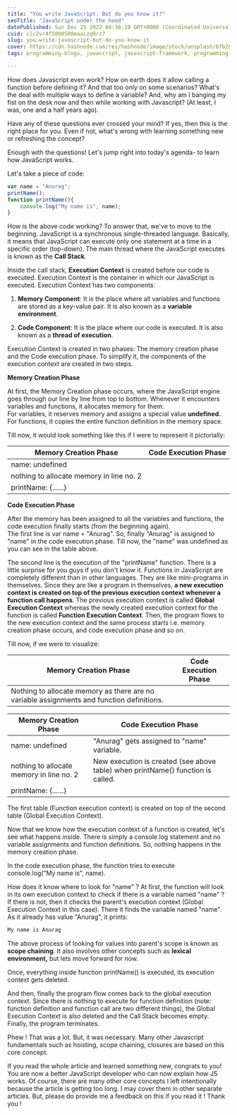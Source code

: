 ```yaml
---
title: "You write JavaScript. But do you know it?"
seoTitle: "JavaScript under the hood"
datePublished: Sun Dec 25 2022 04:38:19 GMT+0000 (Coordinated Universal Time)
cuid: clc2vr4f5000508maaizq9rz7
slug: you-write-javascript-but-do-you-know-it
cover: https://cdn.hashnode.com/res/hashnode/image/stock/unsplash/6fb2d0ede7521f357c0dc54a31f2d140.jpeg
tags: programming-blogs, javascript, javascript-framework, programming-ciovqvfcb008mb253jrczo9ye, programming-languages

---
```


How does Javascript even work? How on earth does it allow calling a function before defining it? And that too only on some scenarios? What's the deal with multiple ways to define a variable? And, why am I banging my fist on the desk now and then while working with Javascript? (At least, I was, one and a half years ago).

Have any of these questions ever crossed your mind? If yes, then this is the right place for you. Even if not, what's wrong with learning something new or refreshing the concept?

Enough with the questions! Let's jump right into today's agenda- to learn how JavaScript works.

Let's take a piece of code:

```javascript
var name = "Anurag";
printName();
function printName(){
    console.log("My name is", name);
}
```

How is the above code working? To answer that, we've to move to the beginning. JavaScript is a synchronous single-threaded language. Basically, it means that JavaScript can execute only one statement at a time in a specific order (top-down). The main thread where the JavaScript executes is known as the **Call Stack**.

Inside the call stack, **Execution Context** is created before our code is executed. Execution Context is the container in which our JavaScript is executed. Execution Context has two components:

1. **Memory Component**: It is the place where all variables and functions are stored as a key-value pair. It is also known as a **variable environment**.
    
2. **Code Component**: It is the place where our code is executed. It is also known as a **thread of execution**.
    

Execution Context is created in two phases: The memory creation phase and the Code execution phase. To simplify it, the components of the execution context are created in two steps.

**Memory Creation Phase**

At first, the Memory Creation phase occurs, where the JavaScript engine goes through our line by line from top to bottom. Whenever it encounters variables and functions, it allocates memory for them:  
For variables, it reserves memory and assigns a special value **undefined.**  
For functions, it copies the entire function definition in the memory space.

Till now, it would look something like this if I were to represent it pictorially:

| Memory Creation Phase | Code Execution Phase |
| --- | --- |
| name: undefined |  |
| nothing to allocate memory in line no. 2 |  |
| printName: {......} |  |

**Code Execution Phase**

After the memory has been assigned to all the variables and functions, the code execution finally starts (from the beginning again).  
The first line is var name = "Anurag". So, finally "Anurag" is assigned to "name" in the code execution phase. Till now, the "name" was undefined as you can see in the table above.

The second line is the execution of the "printName" function. There is a little surprise for you guys if you don't know it. Functions in JavaScript are completely different than in other languages. They are like mini-programs in themselves. Since they are like a program in themselves, **a new execution context is created on top of the previous execution context whenever a function call happens**. The previous execution context is called **Global Execution Context** whereas the newly created execution context for the function is called **Function Execution Context**. Then, the program flows to the new execution context and the same process starts i.e. memory creation phase occurs, and code execution phase and so on.

Till now, if we were to visualize:

| Memory Creation Phase | Code Execution Phase |
| --- | --- |
| Nothing to allocate memory as there are no variable assignments and function definitions. |  |

| Memory Creation Phase | Code Execution Phase |
| --- | --- |
| name: undefined | "Anurag" gets assigned to "name" variable. |
| nothing to allocate memory in line no. 2 | New execution is created (see above table) when printName() function is called. |
| printName: {......} |  |

The first table (Function execution context) is created on top of the second table (Global Execution Context).

Now that we know how the execution context of a function is created, let's see what happens inside. There is simply a console.log statement and no variable assignments and function definitions. So, nothing happens in the memory creation phase.

In the code execution phase, the function tries to execute  
console.log("My name is", name).

How does it know where to look for "name" ? At first, the function will look in its own execution context to check if there is a variable named "name" ? If there is not, then it checks the parent's execution context (Global Execution Context in this case). There it finds the variable named "name". As it already has value "Anurag", it prints:

```bash
My name is Anurag
```

The above process of looking for values into parent's scope is known as **scope chaining**. It also involves other concepts such as **lexical environment,** but lets move forward for now.

Once, everything inside function printName() is executed, its execution context gets deleted.

And then, finally the program flow comes back to the global execution context. Since there is nothing to execute for function definition (note: function definition and function call are two different things), the Global Execution Context is also deleted and the Call Stack becomes empty. Finally, the program terminates.

Phew ! That was a lot. But, it was necessary. Many other Javascript fundamentals such as hoisting, scope chaining, closures are based on this core concept.

If you read the whole article and learned something new, congrats to you! You are now a better JavaScript developer who can now explain how JS works. Of course, there are many other core concepts I left intentionally because the article is getting too long. I may cover them in other separate articles. But, please do provide me a feedback on this if you read it ! Thank you !